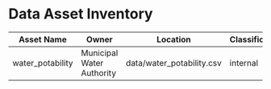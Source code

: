 # Data Asset Inventory

| Asset Name       | Owner                     | Location                  | Classification |
| ---------------- | ------------------------- | ------------------------- | -------------- |
| water_potability | Municipal Water Authority | data/water_potability.csv | internal       |

